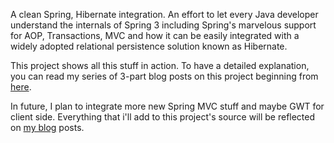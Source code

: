 A clean Spring, Hibernate integration. An effort to let every Java developer understand the internals of Spring 3 including Spring's marvelous support for AOP, Transactions, MVC and how it can be easily integrated with a widely adopted relational persistence solution known as Hibernate.

This project shows all this stuff in action. To have a detailed explanation, you can read my series of 3-part blog posts on this project beginning from [here](http://nabeelalimemon.blogspot.com/2010/05/spring-3-integrated-with-hibernate-part.html).

In future, I plan to integrate more new Spring MVC stuff and maybe GWT for client side. Everything that i'll add to this project's source will be reflected on [my blog](http://nabeelalimemon.blogspot.com) posts.